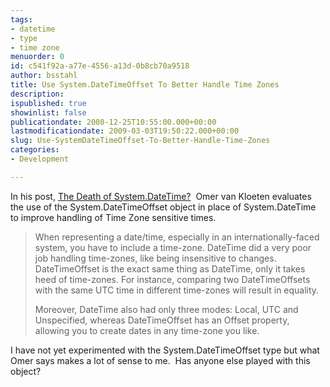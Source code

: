 ```yaml
---
tags:
- datetime
- type
- time zone
menuorder: 0
id: c541f92a-a77e-4556-a13d-0b8cb70a9518
author: bsstahl
title: Use System.DateTimeOffset To Better Handle Time Zones
description: 
ispublished: true
showinlist: false
publicationdate: 2008-12-25T10:55:00.000+00:00
lastmodificationdate: 2009-03-03T19:50:22.000+00:00
slug: Use-SystemDateTimeOffset-To-Better-Handle-Time-Zones
categories:
- Development

---
```

In his post, [The Death of System.DateTime?](http://weblogs.asp.net/okloeten/archive/2008/12/18/6795009.aspx)  Omer van Kloeten evaluates the use of the System.DateTimeOffset object in place of System.DateTime to improve handling of Time Zone sensitive times.


> When representing a date/time, especially in an internationally-faced system, you have to include a time-zone. DateTime did a very poor job handling time-zones, like being insensitive to changes. DateTimeOffset is the exact same thing as DateTime, only it takes heed of time-zones. For instance, comparing two DateTimeOffsets with the same UTC time in different time-zones will result in equality.
> 
> Moreover, DateTime also had only three modes: Local, UTC and Unspecified, whereas DateTimeOffset has an Offset property, allowing you to create dates in any time-zone you like.


I have not yet experimented with the System.DateTimeOffset type but what Omer says makes a lot of sense to me.  Has anyone else played with this object?